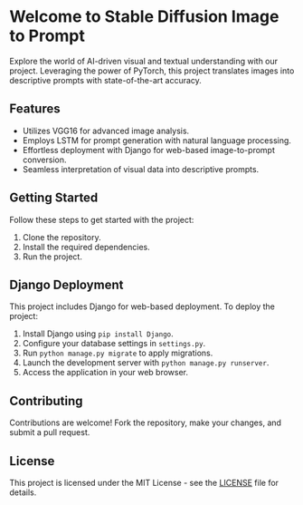 <body>
<h1>Welcome to Stable Diffusion Image to Prompt</h1>

<p>Explore the world of AI-driven visual and textual understanding with our project. Leveraging the power of PyTorch, this project translates images into descriptive prompts with state-of-the-art accuracy.</p>

<h2>Features</h2>
<ul>
<li>Utilizes VGG16 for advanced image analysis.</li>
<li>Employs LSTM for prompt generation with natural language processing.</li>
<li>Effortless deployment with Django for web-based image-to-prompt conversion.</li>
<li>Seamless interpretation of visual data into descriptive prompts.</li>
</ul>

<h2>Getting Started</h2>
<p>Follow these steps to get started with the project:</p>
<ol>
<li>Clone the repository.</li>
<li>Install the required dependencies.</li>
<li>Run the project.</li>
</ol>

<h2>Django Deployment</h2>
<p>This project includes Django for web-based deployment. To deploy the project:</p>
<ol>
<li>Install Django using <code>pip install Django</code>.</li>
<li>Configure your database settings in <code>settings.py</code>.</li>
<li>Run <code>python manage.py migrate</code> to apply migrations.</li>
<li>Launch the development server with <code>python manage.py runserver</code>.</li>
<li>Access the application in your web browser.</li>
</ol>

<h2>Contributing</h2>
<p>Contributions are welcome! Fork the repository, make your changes, and submit a pull request.</p>

<h2>License</h2>
<p>This project is licensed under the MIT License - see the <a href="LICENSE">LICENSE</a> file for details.</p>
</body>
</html>
